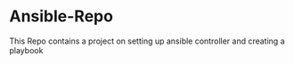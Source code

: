 # Ansible-Repo
This Repo contains a project on setting up ansible controller and creating a playbook
